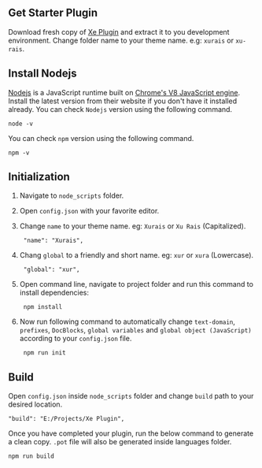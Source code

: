 
## Get Starter Plugin

Download fresh copy of [Xe Plugin](https://github.com/XeCreators/xe-plugin) and extract it to you development environment. Change folder name to your theme name. e.g: `xurais` or `xu-rais`.


## Install Nodejs

[Nodejs](https://nodejs.org/en/) is a JavaScript runtime built on [Chrome's V8 JavaScript engine](https://v8.dev/).  Install the latest version from their website if you don't have it installed already. You can check `Nodejs` version using the following command.

    node -v

You can check `npm` version using the following command.

    npm -v


## Initialization

1. Navigate to `node_scripts` folder.
2. Open `config.json` with your favorite editor.
3. Change `name` to your theme name. eg: `Xurais` or `Xu Rais` (Capitalized).

        "name": "Xurais",

4. Chang `global` to a friendly and short name. eg: `xur` or `xura` (Lowercase).

        "global": "xur",

5. Open command line, navigate to project folder and run this command to install dependencies:

        npm install

6. Now run following command to automatically change `text-domain`, `prefixes`, `DocBlocks`, `global variables` and `global object (JavaScript)` according to your `config.json` file.

        npm run init


## Build

Open `config.json` inside `node_scripts` folder and change `build` path to your desired location.

    "build": "E:/Projects/Xe Plugin",

Once you have completed your plugin, run the below command to generate a clean copy. `.pot` file will also be generated inside languages folder.

    npm run build

<br>
